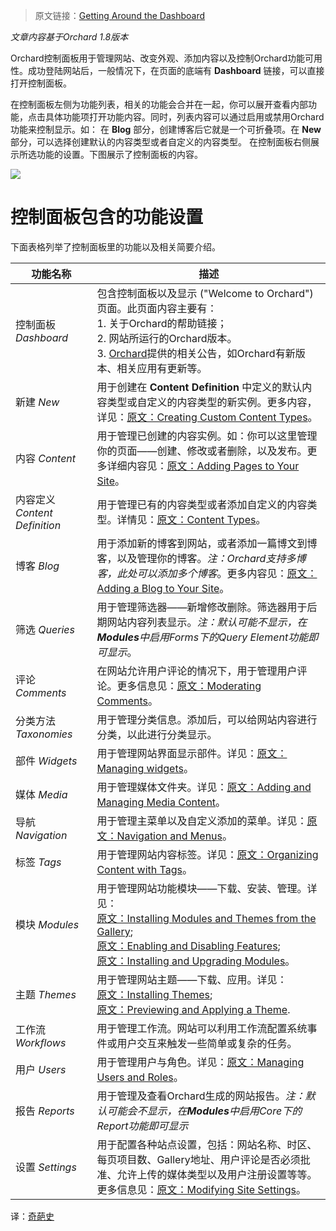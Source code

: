 <!--链接集合-->
<!--URL域 http://docs.orchardproject.net/en/latest -->
[000]: http://www.shisujie.com
[001]: http://docs.orchardproject.net/en/latest/Documentation/Getting-around-the-dashboard/
[002]: http://orchardproject.net
[003]: http://docs.orchardproject.net/en/latest/Documentation/Creating-custom-content-types/
[004]: http://docs.orchardproject.net/en/latest/Documentation/Adding-pages-to-your-site/
[005]: http://docs.orchardproject.net/en/latest/Documentation/content-types/
[006]: http://docs.orchardproject.net/en/latest/Documentation/Adding-a-Blog-to-Your-Site/
[007]: http://docs.orchardproject.net/en/latest/Documentation/Moderating-comments/
[008]: http://docs.orchardproject.net/en/latest/Documentation/Managing-widgets/
[009]: http://docs.orchardproject.net/en/latest/Documentation/Adding-and-Managing-Media-Content/
[010]: http://docs.orchardproject.net/en/latest/Documentation/Navigation-and-Menus/
[011]: http://docs.orchardproject.net/en/latest/Documentation/Organizing-content-with-tags/
[012]: http://docs.orchardproject.net/en/latest/Documentation/Installing-modules-and-themes-from-the-gallery/
[013]: http://docs.orchardproject.net/en/latest/Documentation/Enabling-and-Disabling-Features/
[014]: http://docs.orchardproject.net/en/latest/Documentation/Installing-and-Upgrading-Modules/
[015]: http://docs.orchardproject.net/en/latest/Documentation/Installing-Themes/
[016]: http://docs.orchardproject.net/en/latest/Documentation/Previewing-and-Applying-a-Theme/
[017]: http://docs.orchardproject.net/en/latest/Documentation/Managing-Users-and-Roles/
[018]: http://docs.orchardproject.net/en/latest/Documentation/Modifying-Site-Settings/

<!--图片链接集合-->
[101]: http://docs.orchardproject.net/en/latest/Attachments/Getting-around-the-dashboard/Dashboard.png

> 原文链接：[Getting Around the Dashboard][001]

*文章内容基于Orchard 1.8版本*

Orchard控制面板用于管理网站、改变外观、添加内容以及控制Orchard功能可用性。成功登陆网站后，一般情况下，在页面的底端有 **Dashboard** 链接，可以直接打开控制面板。

在控制面板左侧为功能列表，相关的功能会合并在一起，你可以展开查看内部功能，点击具体功能项打开功能内容。同时，列表内容可以通过启用或禁用Orchard功能来控制显示。如：
在 **Blog** 部分，创建博客后它就是一个可折叠项。在 **New** 部分，可以选择创建默认的内容类型或者自定义的内容类型。
在控制面板右侧展示所选功能的设置。下图展示了控制面板的内容。

![][101]

# 控制面板包含的功能设置

下面表格列举了控制面板里的功能以及相关简要介绍。

功能名称       | 描述
-------------       | -----------
控制面板 *Dashboard*       | 包含控制面板以及显示 ("Welcome to Orchard") 页面。此页面内容主要有：<br /> 1. 关于Orchard的帮助链接；<br /> 2. 网站所运行的Orchard版本。<br /> 3. [Orchard][002]提供的相关公告，如Orchard有新版本、相关应用有更新等。
新建 *New*                 | 用于创建在 **Content Definition** 中定义的默认内容类型或自定义的内容类型的新实例。更多内容，详见：[原文：Creating Custom Content Types][003]。
内容 *Content*             | 用于管理已创建的内容实例。如：你可以这里管理你的页面——创建、修改或者删除，以及发布。更多详细内容见：[原文：Adding Pages to Your Site][004]。
内容定义 *Content Definition*  | 用于管理已有的内容类型或者添加自定义的内容类型。详情见：[原文：Content Types][005]。
博客 *Blog*                | 用于添加新的博客到网站，或者添加一篇博文到博客，以及管理你的博客。*注：Orchard支持多博客，此处可以添加多个博客*。更多内容见：[原文：Adding a Blog to Your Site][006]。
筛选 *Queries*             | 用于管理筛选器——新增修改删除。筛选器用于后期网站内容列表显示。*注：默认可能不显示，在**Modules**中启用Forms下的Query Element功能即可显示*。
评论 *Comments*            | 在网站允许用户评论的情况下，用于管理用户评论。更多信息见：[原文：Moderating Comments][007]。
分类方法 *Taxonomies*      | 用于管理分类信息。添加后，可以给网站内容进行分类，以此进行分类显示。
部件 *Widgets*             | 用于管理网站界面显示部件。详见：[原文：Managing widgets][008]。
媒体 *Media*               | 用于管理媒体文件夹。详见：[原文：Adding and Managing Media Content][009]。
导航 *Navigation*          | 用于管理主菜单以及自定义添加的菜单。详见：[原文：Navigation and Menus][010]。
标签 *Tags*                | 用于管理网站内容标签。详见：[原文：Organizing Content with Tags][011]。
模块 *Modules*             | 用于管理网站功能模块——下载、安装、管理。详见：<br />[原文：Installing Modules and Themes from the Gallery][012]; <br />[原文：Enabling and Disabling Features][013]; <br />[原文：Installing and Upgrading Modules][014]。
主题 *Themes*              | 用于管理网站主题——下载、应用。详见：<br />[原文：Installing Themes][015]; <br />[原文：Previewing and Applying a Theme][016].
工作流　*Workflows*        | 用于管理工作流。网站可以利用工作流配置系统事件或用户交互来触发一些简单或复杂的任务。
用户 *Users*               | 用于管理用户与角色。详见：[原文：Managing Users and Roles][017]。
报告 *Reports*             | 用于管理及查看Orchard生成的网站报告。*注：默认可能会不显示，在**Modules**中启用Core下的Report功能即可显示*
设置 *Settings*            | 用于配置各种站点设置，包括：网站名称、时区、每页项目数、Gallery地址、用户评论是否必须批准、允许上传的媒体类型以及用户注册设置等等。更多信息见：[原文：Modifying Site Settings][018]。


译：[奇葩史][000]
